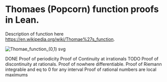 # Thomaes (Popcorn) function proofs in Lean.
 
Description of function here https://en.wikipedia.org/wiki/Thomae%27s_function.

![Thomae_function_(0,1) svg](https://user-images.githubusercontent.com/12862510/128079020-7c52eb51-94ca-47e7-967b-01fee0dbdaa8.jpg)


DONE
Proof of periodicity
Proof of Continuity at irrationals
TODO
Proof of discontinuity at rationals.
Proof of nowhere differentiable.
Proof of Riemann integrable and eq to 0 for any interval
Proof of rational numbers are local maximums
